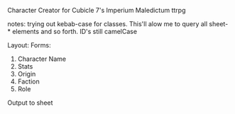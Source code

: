 Character Creator for Cubicle 7's Imperium Maledictum ttrpg

notes: 
trying out kebab-case for classes. This'll alow me to query all sheet-* elements and so forth. ID's still camelCase

Layout:
Forms:
1. Character Name
2. Stats
3. Origin
4. Faction
5. Role

Output to sheet